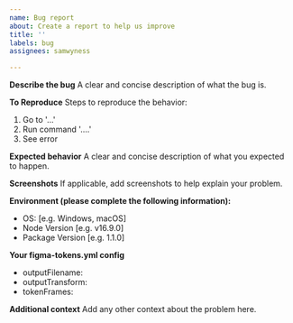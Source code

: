 ```yaml
---
name: Bug report
about: Create a report to help us improve
title: ''
labels: bug
assignees: samwyness

---
```


**Describe the bug**
A clear and concise description of what the bug is.

**To Reproduce**
Steps to reproduce the behavior:
1. Go to '...'
2. Run command '....'
4. See error

**Expected behavior**
A clear and concise description of what you expected to happen.

**Screenshots**
If applicable, add screenshots to help explain your problem.

**Environment (please complete the following information):**
 - OS: [e.g. Windows, macOS]
 - Node Version [e.g. v16.9.0]
 - Package Version [e.g. 1.1.0]

**Your figma-tokens.yml config**
 - outputFilename: 
 - outputTransform: 
 - tokenFrames: 

**Additional context**
Add any other context about the problem here.
